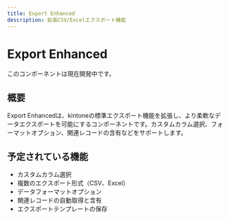 ```yaml
---
title: Export Enhanced
description: 拡張CSV/Excelエクスポート機能
---
```


# Export Enhanced

このコンポーネントは現在開発中です。

## 概要

Export Enhancedは、kintoneの標準エクスポート機能を拡張し、より柔軟なデータエクスポートを可能にするコンポーネントです。カスタムカラム選択、フォーマットオプション、関連レコードの含有などをサポートします。

## 予定されている機能

- カスタムカラム選択
- 複数のエクスポート形式（CSV、Excel）
- データフォーマットオプション
- 関連レコードの自動取得と含有
- エクスポートテンプレートの保存